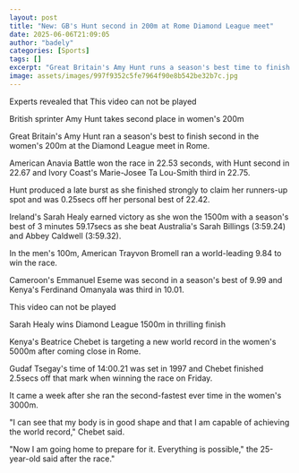 ```yaml
---
layout: post
title: "New: GB's Hunt second in 200m at Rome Diamond League meet"
date: 2025-06-06T21:09:05
author: "badely"
categories: [Sports]
tags: []
excerpt: "Great Britain's Amy Hunt runs a season's best time to finish second in the women's 200m at the Diamond League meet in Rome."
image: assets/images/997f9352c5fe7964f90e8b542be32b7c.jpg
---
```


Experts revealed that This video can not be played

British sprinter Amy Hunt takes second place in women's 200m

Great Britain's Amy Hunt ran a season's best to finish second in the women's 200m at the Diamond League meet in Rome.

American Anavia Battle won the race in 22.53 seconds, with Hunt second in 22.67 and Ivory Coast's Marie-Josee Ta Lou-Smith third in 22.75.

Hunt produced a late burst as she finished strongly to claim her runners-up spot and was 0.25secs off her personal best of 22.42.

Ireland's Sarah Healy earned victory as she won the 1500m with a season's best of 3 minutes 59.17secs as she beat Australia's Sarah Billings (3:59.24) and Abbey Caldwell (3:59.32). 

In the men's 100m, American Trayvon Bromell ran a world-leading 9.84 to win the race.

Cameroon's Emmanuel Eseme was second in a season's best of 9.99 and Kenya's Ferdinand Omanyala was third in 10.01.

This video can not be played

Sarah Healy wins Diamond League 1500m in thrilling finish

Kenya's Beatrice Chebet is targeting a new world record in the women's 5000m after coming close in Rome.

Gudaf Tsegay's time of 14:00.21 was set in 1997 and Chebet finished 2.5secs off that mark when winning the race on Friday.

It came a week after she ran the second-fastest ever time in the women's 3000m.

"I can see that my body is in good shape and that I am capable of achieving the world record," Chebet said.

"Now I am going home to prepare for it. Everything is possible," the 25-year-old said after the race."

